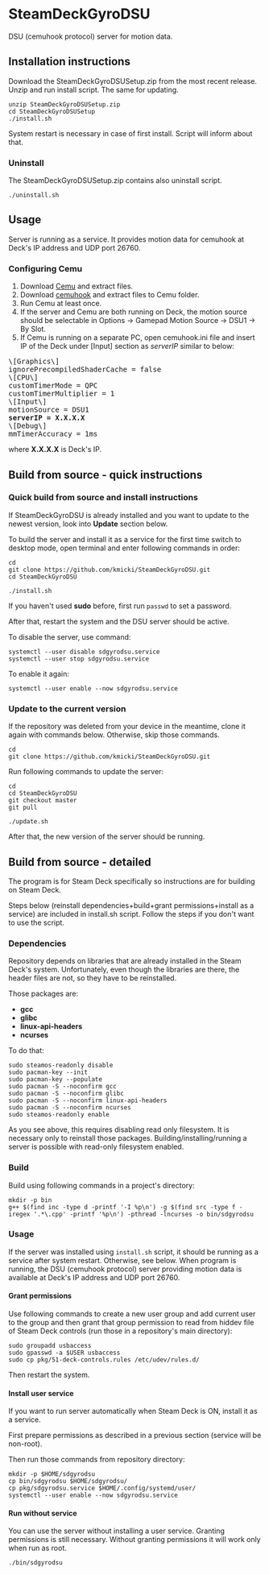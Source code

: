 # SteamDeckGyroDSU
DSU (cemuhook protocol) server for motion data.

## Installation instructions

Download the SteamDeckGyroDSUSetup.zip from the most recent release. Unzip and run install script. The same for updating.

    unzip SteamDeckGyroDSUSetup.zip
    cd SteamDeckGyroDSUSetup
    ./install.sh
    
System restart is necessary in case of first install. Script will inform about that.
    
### Uninstall

The SteamDeckGyroDSUSetup.zip contains also uninstall script.

    ./uninstall.sh
    
## Usage

Server is running as a service. It provides motion data for cemuhook at Deck's IP address and UDP port 26760.

### Configuring Cemu

1. Download [Cemu](https://cemu.info/) and extract files.
2. Download [cemuhook](https://cemuhook.sshnuke.net/) and extract files to Cemu folder.
3. Run Cemu at least once.
4. If the server and Cemu are both running on Deck, the motion source should be selectable in Options -> Gamepad Motion Source -> DSU1 -> By Slot.
5. If Cemu is running on a separate PC, open cemuhook.ini file and insert IP of the Deck under \[Input\] section as _serverIP_ similar to below:
<pre>
\[Graphics\]
ignorePrecompiledShaderCache = false
\[CPU\]
customTimerMode = QPC
customTimerMultiplier = 1
\[Input\]
motionSource = DSU1
<b>serverIP = X.X.X.X</b>
\[Debug\]
mmTimerAccuracy = 1ms
</pre>
where **X.X.X.X** is Deck's IP.

## Build from source - quick instructions

### Quick build from source and install instructions

If SteamDeckGyroDSU is already installed and you want to update to the newest version, look into **Update** section below.

To build the server and install it as a service for the first time switch to desktop mode, open terminal and enter following commands in order:

    cd
    git clone https://github.com/kmicki/SteamDeckGyroDSU.git
    cd SteamDeckGyroDSU
    
    ./install.sh
    
If you haven't used **sudo** before, first run `passwd` to set a password.
    
After that, restart the system and the DSU server should be active.

To disable the server, use command:

    systemctl --user disable sdgyrodsu.service
    systemctl --user stop sdgyrodsu.service
    
To enable it again:

    systemctl --user enable --now sdgyrodsu.service

### Update to the current version

If the repository was deleted from your device in the meantime, clone it again with commands below. Otherwise, skip those commands.

    cd
    git clone https://github.com/kmicki/SteamDeckGyroDSU.git

Run following commands to update the server:

    cd
    cd SteamDeckGyroDSU
    git checkout master
    git pull

    ./update.sh

After that, the new version of the server should be running.

## Build from source - detailed

The program is for Steam Deck specifically so instructions are for building on Steam Deck.

Steps below (reinstall dependencies+build+grant permissions+install as a service) are included in install.sh script. Follow the steps if you don't want to use the script.

### Dependencies

Repository depends on libraries that are already installed in the Steam Deck's system. Unfortunately, even though the libraries are there, the header files are not, so they have to be reinstalled.

Those packages are:
- **gcc**
- **glibc**
- **linux-api-headers**
- **ncurses**

To do that:

    sudo steamos-readonly disable
    sudo pacman-key --init
    sudo pacman-key --populate
    sudo pacman -S --noconfirm gcc
    sudo pacman -S --noconfirm glibc
    sudo pacman -S --noconfirm linux-api-headers
    sudo pacman -S --noconfirm ncurses
    sudo steamos-readonly enable
    
As you see above, this requires disabling read only filesystem. It is necessary only to reinstall those packages. Building/installing/running a server is possible with read-only filesystem enabled.

### Build

Build using following commands in a project's directory:

    mkdir -p bin
    g++ $(find inc -type d -printf '-I %p\n') -g $(find src -type f -iregex '.*\.cpp' -printf '%p\n') -pthread -lncurses -o bin/sdgyrodsu
  
### Usage

If the server was installed using `install.sh` script, it should be running as a service after system restart. Otherwise, see below.
When program is running, the DSU (cemuhook protocol) server providing motion data is available at Deck's IP address and UDP port 26760.

#### Grant permissions

Use following commands to create a new user group and add current user to the group and then grant that group permission to read from hiddev file of Steam Deck controls (run those in a repository's main directory):

    sudo groupadd usbaccess
    sudo gpasswd -a $USER usbaccess
    sudo cp pkg/51-deck-controls.rules /etc/udev/rules.d/
    
Then restart the system.
    
#### Install user service

If you want to run server automatically when Steam Deck is ON, install it as a service.

First prepare permissions as described in a previous section (service will be non-root).

Then run those commands from repository directory:

    mkdir -p $HOME/sdgyrodsu
    cp bin/sdgyrodsu $HOME/sdgyrodsu/
    cp pkg/sdgyrodsu.service $HOME/.config/systemd/user/
    systemctl --user enable --now sdgyrodsu.service

#### Run without service

You can use the server without installing a user service. Granting permissions is still necessary. Without granting permissions it will work only when run as root.

    ./bin/sdgyrodsu
